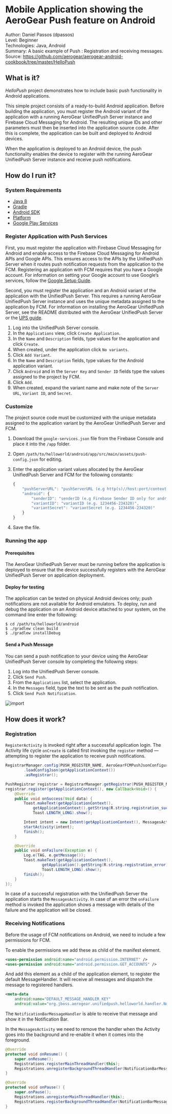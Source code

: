 # Mobile Application showing the AeroGear Push feature on Android

Author: Daniel Passos (dpassos)  
Level: Beginner  
Technologies: Java, Android  
Summary: A basic example of Push : Registration and receiving messages.  
Source: https://github.com/aerogear/aerogear-android-cookbook/tree/master/HelloPush

## What is it?

_HelloPush_ project demonstrates how to include basic push functionality in Android applications.

This simple project consists of a ready-to-build Android application. Before building the application, you must register the Android variant of the application with a running AeroGear UnifiedPush Server instance and Firebase Cloud Messaging for Android. The resulting unique IDs and other parameters must then be inserted into the application source code. After this is complete, the application can be built and deployed to Android devices.

When the application is deployed to an Android device, the push functionality enables the device to register with the running AeroGear UnifiedPush Server instance and receive push notifications.

## How do I run it?

### System Requirements

* [Java 8](http://www.oracle.com/technetwork/java/javase/downloads/index.html)
* [Gradle](https://www.gradle.org/downloads)
* [Android SDK](https://developer.android.com/sdk/index.html)
* [Platform](http://developer.android.com/tools/revisions/platforms.html)
* [Google Play Services](http://developer.android.com/google/play-services/index.html)

### Register Application with Push Services

First, you must register the application with Firebase Cloud Messaging for Android and enable access to the Firebase Cloud Messaging for Android APIs and Google APIs. This ensures access to the APIs by the UnifiedPush Server when it routes push notification requests from the application to the FCM. Registering an application with FCM requires that you have a Google account. For information on setting your Google account to use Google’s services, follow the [Google Setup Guide](https://aerogear.org/docs/unifiedpush/aerogear-push-android/guides/#google-setup).

Second, you must register the application and an Android variant of the application with the UnifiedPush Server. This requires a running AeroGear UnifiedPush Server instance and uses the unique metadata assigned to the application by FCM. For information on installing the AeroGear UnifiedPush Server, see the README distributed with the AeroGear UnifiedPush Server or the [UPS guide](https://aerogear.org/docs/unifiedpush/ups_userguide/index/).

1. Log into the UnifiedPush Server console.
1. In the ```Applications``` view, click ```Create Application```.
1. In the ```Name``` and ```Description``` fields, type values for the application and click ```Create```.
1. When created, under the application click ```No variants```.
1. Click ```Add Variant```.
1. In the ```Name``` and ```Description``` fields, type values for the Android application variant.
1. Click ```Android``` and in the ```Server Key``` and ```Sender ID``` fields type the values assigned to the project by FCM.
1. Click ```Add```.
1. When created, expand the variant name and make note of the ```Server URL```, ```Variant ID```, and ```Secret```.

### Customize

The project source code must be customized with the unique metadata assigned to the application variant by the AeroGear UnifiedPush Server and FCM.

1. Download the ```google-services.json``` file from the Firebase Console and place it into the ```/app``` folder.
1. Open ```/path/to/helloworld/android/app/src/main/assets/push-config.json``` for editing.
1. Enter the application variant values allocated by the AeroGear UnifiedPush Server and FCM for the following constants:

    ```js
    {
        "pushServerURL": "pushServerURL (e.g http(s)//host:port/context)",
        "android": {
            "senderID": "senderID (e.g Firebase Sender ID only for android)",
            "variantID": "variantID (e.g. 1234456-234320)",
            "variantSecret": "variantSecret (e.g. 1234456-234320)"
        }
    }
    ```
1. Save the file.

### Running the app

#### Prerequisites

The AeroGear UnifiedPush Server must be running before the application is deployed to ensure that the device successfully registers with the AeroGear UnifiedPush Server on application deployment.

#### Deploy for testing

The application can be tested on physical Android devices only; push notifications are not available for Android emulators. To deploy, run and debug the application on an Android device attached to your system, on the command line enter the following:

```shell
$ cd /path/to/helloworld/android
$ ./gradlew clean build
$ ./gradlew installDebug
```

#### Send a Push Message

You can send a push notification to your device using the AeroGear UnifiedPush Server console by completing the following steps:

1. Log into the UnifiedPush Server console.
2. Click ```Send Push```.
3. From the ```Applications``` list, select the application.
4. In the ```Messages``` field, type the text to be sent as the push notification.
5. Click ```Send Push Notification```.

![import](../cordova/doc/compose-message.png)

## How does it work?

### Registration

```RegisterActivity``` is invoked right after a successful application login. The Activity life cycle ```onCreate``` is called first invoking the ```register``` method — attempting to register the application to receive push notifications.

```java
RegistrarManager.config(PUSH_REGISTER_NAME, AeroGearFCMPushJsonConfiguration.class)
        .loadConfigJson(getApplicationContext())
        .asRegistrar();

PushRegistrar registrar = RegistrarManager.getRegistrar(PUSH_REGISTER_NAME);
registrar.register(getApplicationContext(), new Callback<Void>() {
    @Override
    public void onSuccess(Void data) {
        Toast.makeText(getApplicationContext(),
            getApplicationContext().getString(R.string.registration_successful),
            Toast.LENGTH_LONG).show();

        Intent intent = new Intent(getApplicationContext(), MessagesActivity.class);
        startActivity(intent);
        finish();
    }

    @Override
    public void onFailure(Exception e) {
        Log.e(TAG, e.getMessage());
        Toast.makeText(getApplicationContext(),
                getApplication().getString(R.string.registration_error),
                Toast.LENGTH_LONG).show();
        finish();
    }
});
```

In case of a successful registration with the UnifiedPush Server the application starts the `MessagesActivity`. In case of an error the `onFailure` method is invoked the application shows a message with details of the failure and the application will be closed.

### Receiving Notifications

Before the usage of FCM notifications on Android, we need to include a few permissions for FCM.

To enable the permissions we add these as child of the manifest element.

```xml
<uses-permission android:name="android.permission.INTERNET" />
<uses-permission android:name="android.permission.GET_ACCOUNTS" />
```

And add this element as a child of the application element, to register the default MessageHandler. It will receive all messages and dispatch the message to registered handlers.

```xml
<meta-data 
    android:name="DEFAULT_MESSAGE_HANDLER_KEY"
    android:value="org.jboss.aerogear.unifiedpush.helloworld.handler.NotificationBarMessageHandler" />
```

The ```NotificationBarMessageHandler``` is able to receive that message and show it in the Notification Bar.

In the ```MessagesActivity``` we need to remove the handler when the Activity goes into the background and re-enable it when it comes into the foreground.

```java
@Override
protected void onResume() {
    super.onResume();
    Registrations.registerMainThreadHandler(this);
    Registrations.unregisterBackgroundThreadHandler(NotificationBarMessageHandler.instance);
}

@Override
protected void onPause() {
    super.onPause();
    Registrations.unregisterMainThreadHandler(this);
    Registrations.registerBackgroundThreadHandler(NotificationBarMessageHandler.instance);
}
```

